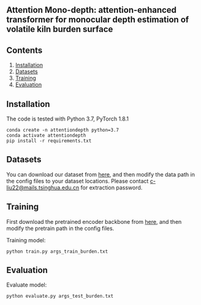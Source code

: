 ## Attention Mono-depth: attention-enhanced transformer for monocular depth estimation of volatile kiln burden surface

## Contents
1. [Installation](#installation)
2. [Datasets](#datasets)
3. [Training](#training)
4. [Evaluation](#evaluation)

## Installation

The code is tested with Python 3.7, PyTorch 1.8.1
```
conda create -n attentiondepth python=3.7
conda activate attentiondepth
pip install -r requirements.txt
```

## Datasets
You can download our dataset from [here](https://pan.quark.cn/s/2f20eff3cea3), and then modify the data path in the config files to your dataset locations.
Please contact c-liu22@mails.tsinghua.edu.cn for extraction password.

## Training
First download the pretrained encoder backbone from [here](https://github.com/microsoft/Swin-Transformer), and then modify the pretrain path in the config files.

Training model:
```
python train.py args_train_burden.txt
```

## Evaluation

Evaluate model:
```
python evaluate.py args_test_burden.txt
```
